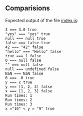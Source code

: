 ## Comparisions

Expected output of the file [index.js](./index.js):

```
3 === 3.0 true
"yes" === "yes" true
null === null true
false === false true
42 === "42" false
"hello" === "Hello" false
true === 1 false
0 === null false
"" === null false
null === undefined false
NaN === NaN false
0 === -0 true
y === x true
y === [1, 2, 3] false
x === [1, 2, 3] false
Run times: 1
Run times: 2
Run times: 3
x ="10" < y = "9" true
```
